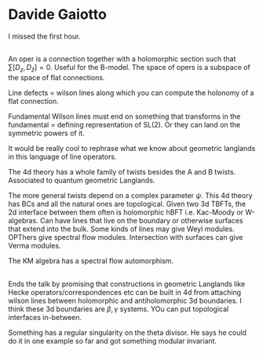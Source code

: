 # Davide Gaiotto 

I missed the first hour.

##

An oper is a connection together with a holomorphic section such that  $\sum [D_z, D_{\bar z}] = 0$.  Useful for the B-model. The space of opers is a subspace of the space of flat connections.  

Line defects = wilson lines along which you can compute the holonomy of a flat connection.  

Fundamental Wilson lines must end on something that transforms in the fundamental = defining representation of SL(2).  Or they can land on the symmetric powers of it.  

It would be really cool to rephrase what we know about geometric langlands in this language of line operators.  

The 4d theory has a whole family of twists besides the A and B twists. Associated to quantum geometric Langlands.  

The more general twists depend on a complex parameter $\psi$.  This 4d theory has BCs and all the natural ones are topological.   Given two 3d TBFTs, the 2d interface between them often is holomorphic hBFT i.e. Kac-Moody or W-algebras.  Can have lines that live on the boundary or otherwise surfaces that extend into the bulk.  Some kinds of lines may give Weyl modules.  OPThers give spectral flow modules.  Intersection with surfaces can give Verma modules.  

The KM algebra has a spectral flow automorphism.

##

Ends the talk by promising that constructions in geometric Langlands like Hecke operators/correspondences etc can be built in 4d from attaching wilson lines between holomorphic and antiholomorphic 3d boundaries.  I think these 3d boundaries are $\beta,\gamma$ systems. YOu can put topological interfaces in-between.

Something has a regular singularity on the theta divisor.  He says he could do it in one example so far and got something modular invariant.  
